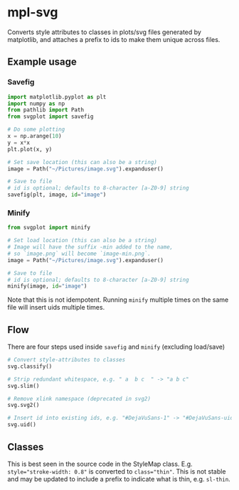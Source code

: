 # mpl-svg
Converts style attributes to classes in plots/svg files generated by matplotlib, and attaches a prefix to ids to make them unique across files.

## Example usage

### Savefig

```python
import matplotlib.pyplot as plt
import numpy as np
from pathlib import Path
from svgplot import savefig

# Do some plotting
x = np.arange(10)
y = x*x
plt.plot(x, y)

# Set save location (this can also be a string)
image = Path("~/Pictures/image.svg").expanduser()

# Save to file
# id is optional; defaults to 8-character [a-Z0-9] string
savefig(plt, image, id="image")
```

### Minify

```python
from svgplot import minify

# Set load location (this can also be a string)
# Image will have the suffix -min added to the name,
# so `image.png` will become `image-min.png`.
image = Path("~/Pictures/image.svg").expanduser()

# Save to file
# id is optional; defaults to 8-character [a-Z0-9] string
minify(image, id="image")
```

Note that this is not idempotent. Running `minify` multiple times on the same file will insert uids multiple times.


## Flow

There are four steps used inside `savefig` and `minify` (excluding load/save)

```python
# Convert style-attributes to classes
svg.classify()

# Strip redundant whitespace, e.g. " a  b c  " -> "a b c"
svg.slim()

# Remove xlink namespace (deprecated in svg2)
svg.svg2()

# Insert id into existing ids, e.g. "#DejaVuSans-1" -> "#DejaVuSans-uid-1"
svg.uid()
```

## Classes

This is best seen in the source code in the StyleMap class. E.g. `style="stroke-width: 0.8"` is converted to `class="thin"`. This is not stable and may be updated to include a prefix to indicate what is thin, e.g. `sl-thin`.

